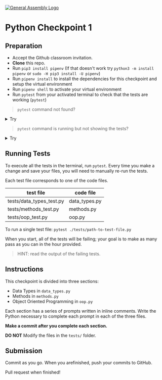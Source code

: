 [![General Assembly Logo](https://camo.githubusercontent.com/1a91b05b8f4d44b5bbfb83abac2b0996d8e26c92/687474703a2f2f692e696d6775722e636f6d2f6b6538555354712e706e67)](https://generalassemb.ly/education/software-engineering-immersive/boston)

# Python Checkpoint 1

## Preparation

- Accept the Github classroom invitation.
- **Clone** this repo.
- Run `pip3 install pipenv` (If that doesn't work try `python3 -m install pipenv` or `sudo -H pip3 install -U pipenv`)
- Run `pipenv install` to install the dependencies for this checkpoint and setup
    the virtual environment 
- Run `pipenv shell` to activate your virtual environment
- Run `pytest` from your activated terminal to check that the tests are working (`pytest`)

> `pytest` command not found?

<details>
<summary>Try</summary>

**While in the virtual environment:**
```
pip3 install --user pipenv
```

</details>

> `pytest` command is running but not showing the tests?

<details>
<summary>Try</summary>

**While in the virtual environment:**
```
pip3 install pip-review
```
**Then**
```
pip-review --local --interactive
```
    
If it asks you to update your dependencies, respond with yes!
    
</details>

## Running Tests

To execute all the tests in the terminal, run `pytest`. Every time you make a change and
save your files, you will need to manually re-run the tests.

Each test file corresponds to one of the code files.

| test file | code file | 
| ----------| ----------|
| tests/data_types_test.py | data_types.py |
| tests/methods_test.py | methods.py |
| tests/oop_test.py | oop.py |

To run a single test file: `pytest ./tests/path-to-test-file.py`

When you start, all of the tests will be failing; your goal is to make as many
pass as you can in the hour provided.

> HINT: read the output of the failing tests.

## Instructions

This checkpoint is divided into three sections:

- Data Types in `data_types.py`
- Methods in `methods.py`
- Object Oriented Programming in `oop.py`

Each section has a series of prompts written in inline comments. Write the
Python necessary to complete each prompt in each of the three files.

**Make a commit after you complete each section.**

**DO NOT** Modify the files in the `tests/` folder.

## Submission

Commit as you go. When you arefinished, push your commits to GitHub.

Pull request when finished!
